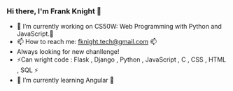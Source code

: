 ### Hi there, I'm Frank Knight 👋
- 🔭 I’m currently working on CS50W: Web Programming with Python and JavaScript.🔭
- 📫 How to reach me: fknight.tech@gmail.com 📫
- Always looking for new chanllenge!
- ⚡Can wright code : Flask , Django , Python , JavaScript , C , CSS , HTML , SQL ⚡
-  🌱 I’m currently learning Angular 🌱
<!--
**Frankkp/Frankkp** is a ✨ _special_ ✨ repository because its `README.md` (this file) appears on your GitHub profile.

Here are some ideas to get you started:

##- 🔭 I’m currently working on CS50W: Web Programming with Python and JavaScript...
##- 📫 How to reach me: fknight.tech@gmail.com ...
##- Always looking for new chanllenge!
- 🌱 I’m currently learning ...
- 👯 I’m looking to collaborate on ...
- 🤔 I’m looking for help with ...
- 💬 Ask me about ...

- 😄 Pronouns: ...
- ⚡ Fun fact: ...
-->
